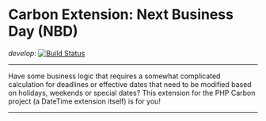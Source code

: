 # Carbon Extension: Next Business Day (NBD)

*develop*: [![Build Status](https://travis-ci.org/rovangju/carbon-nbd.svg?branch=develop)](https://travis-ci.org/rovangju/carbon-nbd)

-------

Have some business logic that requires a somewhat complicated calculation for deadlines or effective dates that need to be modified based on
holidays, weekends or special dates? This extension for the PHP Carbon project (a DateTime extension itself) is for you!


-------


